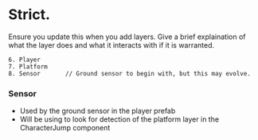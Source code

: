 # Strict. 
Ensure you update this when you add layers. Give a brief explaination of what the layer does and what it interacts with if it is warranted. 

```
6. Player
7. Platform
8. Sensor       // Ground sensor to begin with, but this may evolve.
```

### Sensor
- Used by the ground sensor in the player prefab
- Will be using to look for detection of the platform layer in the CharacterJump component